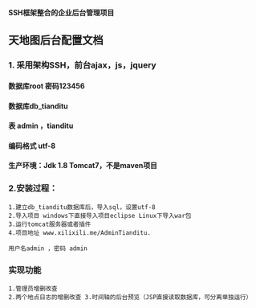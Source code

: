 **SSH框架整合的企业后台管理项目**

## 天地图后台配置文档

### 1. 采用架构SSH，前台ajax，js，jquery
#### 数据库root 密码123456 
####     数据库db_tianditu 
####    表 admin ，tianditu 
####   编码格式 utf-8 
####  生产环境：Jdk 1.8 Tomcat7，不是maven项目 
### 2.安装过程：
    1.建立db_tianditu数据库后，导入sql，设置utf-8 
    2.导入项目 windows下直接导入项目eclipse Linux下导入war包 
    3.运行tomcat服务器或者插件 
    4.项目地址 www.xilixili.me/AdminTianditu.

    用户名admin ，密码 admin 
### 实现功能 
    1.管理员增删改查 
    2.两个地点日志的增删改查 3.时间轴的后台预览（JSP直接读取数据库，可分离单独运行）
